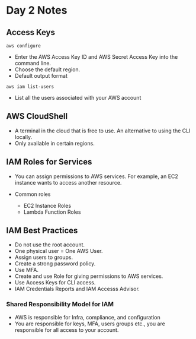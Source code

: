 
<!--- Copyright (C) 2024 teslazonda --->

<!--- This program is free software: you can redistribute it and/or modify it under the terms of the GNU General Public License as published by the Free Software Foundation, either version 3 of the License, or (at your option) any later version. --->

<!--- This program is distributed in the hope that it will be useful, but WITHOUT ANY WARRANTY; without even the implied warranty of MERCHANTABILITY or FITNESS FOR A PARTICULAR PURPOSE.  See the
GNU General Public License for more details. --->

<!--- You should have received a copy of the GNU General Public License along with this program.  If not, see https://www.gnu.org/licenses/ --->

# Day 2 Notes

## Access Keys

`aws configure`

* Enter the AWS Access Key ID and AWS Secret Access Key into the command line.
* Choose the default region.
* Default output format

`aws iam list-users`
* List all the users associated with your AWS account

## AWS CloudShell

* A terminal in the cloud that is free to use. An alternative to using the CLI locally.
* Only available in certain regions.


## IAM Roles for Services

* You can assign permissions to AWS services. For example, an EC2 instance wants to access another resource.

* Common roles
  * EC2 Instance Roles
  * Lambda Function Roles

## IAM Best Practices

* Do not use the root account.
* One physical user = One AWS User.
* Assign users to groups.
* Create a strong password policy.
* Use MFA.
* Create and use Role for giving permissions to AWS services.
* Use Access Keys for CLI access.
* IAM Credentials Reports and IAM Accesss Advisor.

### Shared Responsibility Model for IAM

* AWS is responsible for Infra, compliance, and configuration
* You are responsible for keys, MFA, users groups etc., you are responsible for all access to your account.


